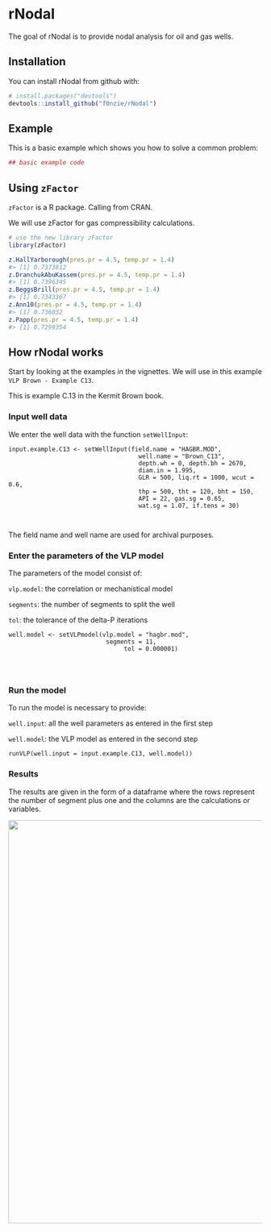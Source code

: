 
<!-- README.md is generated from README.Rmd. Please edit that file -->

# rNodal

The goal of rNodal is to provide nodal analysis for oil and gas wells.

## Installation

You can install rNodal from github with:

``` r
# install.packages("devtools")
devtools::install_github("f0nzie/rNodal")
```

## Example

This is a basic example which shows you how to solve a common problem:

``` r
## basic example code
```

## Using `zFactor`

`zFactor` is a R package. Calling from CRAN.

We will use zFactor for gas compressibility calculations.

``` r
# use the new library zFactor
library(zFactor)

z.HallYarborough(pres.pr = 4.5, temp.pr = 1.4)
#> [1] 0.7373812
z.DranchukAbuKassem(pres.pr = 4.5, temp.pr = 1.4)
#> [1] 0.7396345
z.BeggsBrill(pres.pr = 4.5, temp.pr = 1.4)
#> [1] 0.7343367
z.Ann10(pres.pr = 4.5, temp.pr = 1.4)
#> [1] 0.736032
z.Papp(pres.pr = 4.5, temp.pr = 1.4)
#> [1] 0.7299354
```

## How rNodal works

Start by looking at the examples in the vignettes. We will use in this
example `VLP Brown - Example C13`.

This is example C.13 in the Kermit Brown book.

### Input well data

We enter the well data with the function `setWellInput`:

``` 
input.example.C13 <- setWellInput(field.name = "HAGBR.MOD",
                                    well.name = "Brown_C13", 
                                    depth.wh = 0, depth.bh = 2670, 
                                    diam.in = 1.995, 
                                    GLR = 500, liq.rt = 1000, wcut = 0.6, 
                                    thp = 500, tht = 120, bht = 150, 
                                    API = 22, gas.sg = 0.65, 
                                    wat.sg = 1.07, if.tens = 30)
                                    
                                    
```

The field name and well name are used for archival purposes.

### Enter the parameters of the VLP model

The parameters of the model consist of:

`vlp.model`: the correlation or mechanistical model

`segments`: the number of segments to split the well

`tol`: the tolerance of the delta-P iterations

``` 
well.model <- setVLPmodel(vlp.model = "hagbr.mod", 
                           segments = 11, 
                                tol = 0.000001)
                                
                                
                                
```

### Run the model

To run the model is necessary to provide:

`well.input`: all the well parameters as entered in the first step

`well.model`: the VLP model as entered in the second step

    runVLP(well.input = input.example.C13, well.model))

### Results

The results are given in the form of a dataframe where the rows
represent the number of segment plus one and the columns are the
calculations or variables.

<img src="man/figures/README-results_df.jpg" width="800px" />
